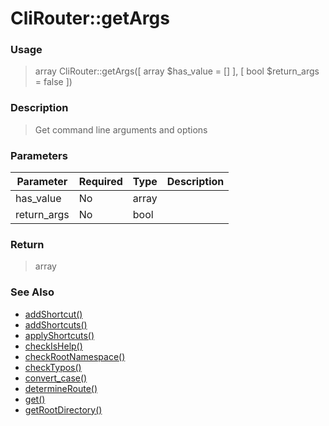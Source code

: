 
# CliRouter::getArgs 

### Usage

> array CliRouter::getArgs([ array $has_value = [] ], [ bool $return_args = false ])

### Description

> Get command line arguments and options

### Parameters

Parameter | Required | Type | Description
------------- |------------- |------------- |------------- 
has_value | No | array |
return_args | No | bool |

### Return
> array 
### See Also

* [addShortcut()](addshortcut.md)
* [addShortcuts()](addshortcuts.md)
* [applyShortcuts()](applyshortcuts.md)
* [checkIsHelp()](checkishelp.md)
* [checkRootNamespace()](checkrootnamespace.md)
* [checkTypos()](checktypos.md)
* [convert_case()](convert_case.md)
* [determineRoute()](determineroute.md)
* [get()](get.md)
* [getRootDirectory()](getrootdirectory.md)


